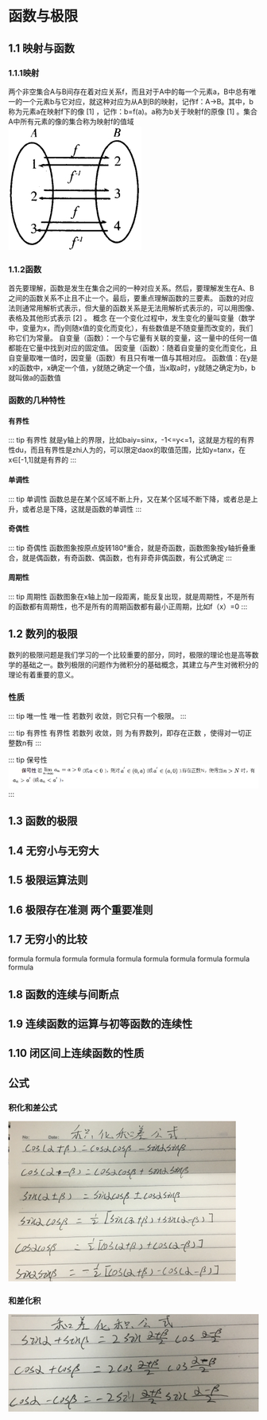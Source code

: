 # 函数与极限

## 1.1 映射与函数
### 1.1.1映射
两个非空集合A与B间存在着对应关系f，而且对于A中的每一个元素a，B中总有唯一的一个元素b与它对应，就这种对应为从A到B的映射，记作f：A→B。其中，b称为元素a在映射f下的像 [1]  ，记作：b=f(a)。a称为b关于映射f的原像 [1]  。集合A中所有元素的像的集合称为映射f的值域
![ys](./img/ys.jpg)

### 1.1.2函数
首先要理解，函数是发生在集合之间的一种对应关系。然后，要理解发生在A、B之间的函数关系不止且不止一个。最后，要重点理解函数的三要素。
函数的对应法则通常用解析式表示，但大量的函数关系是无法用解析式表示的，可以用图像、表格及其他形式表示 [2]  。
概念
在一个变化过程中，发生变化的量叫变量（数学中，变量为x，而y则随x值的变化而变化），有些数值是不随变量而改变的，我们称它们为常量。
自变量（函数）：一个与它量有关联的变量，这一量中的任何一值都能在它量中找到对应的固定值。
因变量（函数）：随着自变量的变化而变化，且自变量取唯一值时，因变量（函数）有且只有唯一值与其相对应。
函数值：在y是x的函数中，x确定一个值，y就随之确定一个值，当x取a时，y就随之确定为b，b就叫做a的函数值

### 函数的几种特性
#### 有界性
::: tip 有界性
就是y轴上的界限，比如baiy=sinx，-1<=y<=1，这就是方程的有界性du，而且有界性是zhi人为的，可以限定daox的取值范围，比如y=tanx，在x∈[-1,1]就是有界的
:::

#### 单调性
::: tip 单调性
函数总是在某个区域不断上升，又在某个区域不断下降，或者总是上升，或者总是下降，这就是函数的单调性
:::

#### 奇偶性
::: tip 奇偶性
函数图象按原点旋转180°重合，就是奇函数，函数图象按y轴折叠重合，就是偶函数，有奇函数、偶函数，也有非奇非偶函数，有公式确定
:::

#### 周期性
::: tip 周期性
函数图象在x轴上加一段距离，能反复出现，就是周期性，不是所有的函数都有周期性，也不是所有的周期函数都有最小正周期，比如f（x）=0
:::


## 1.2 数列的极限
数列的极限问题是我们学习的一个比较重要的部分，同时，极限的理论也是高等数学的基础之一。数列极限的问题作为微积分的基础概念，其建立与产生对微积分的理论有着重要的意义。

### 性质

::: tip 唯一性
唯一性 若数列 收敛，则它只有一个极限。
:::

::: tip 有界性
有界性 若数列 收敛，则 为有界数列，即存在正数 ，使得对一切正整数n有
:::

::: tip 保号性
![bh](./img/bh.png)
:::


## 1.3 函数的极限


## 1.4 无穷小与无穷大


## 1.5 极限运算法则


## 1.6 极限存在准测  两个重要准则


## 1.7 无穷小的比较
formula
formula
formula
formula
formula
formula
formula
formula
formula
formula

## 1.8 函数的连续与间断点


## 1.9 连续函数的运算与初等函数的连续性


## 1.10 闭区间上连续函数的性质

## 公式

### 积化和差公式
![jhhc](./img/jhhc.png)

### 和差化积
![jhhc](./img/hchj.png)